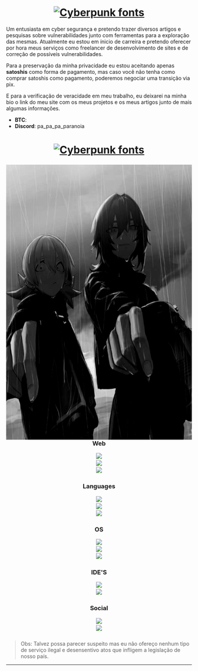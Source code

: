 <div class="content">
 
<div align="center">
    <h1><a href="https://www.fontspace.com/category/cyberpunk"><img src="https://see.fontimg.com/api/rf5/yYGam/NjA5ZmIxYjJiZTFhNDcwYmJhYmUwYjdkMGM3ZmRjYTQudHRm/S09HRVJV/zerowax.png?r=fs&h=65&w=1000&fg=FFFFFF&bg=FFFFFF&tb=1&s=65" alt="Cyberpunk fonts"></a></h1>
</div>

Um entusiasta em cyber segurança e pretendo trazer diversos artigos e pesquisas sobre vulnerabilidades junto com ferramentas para a exploração das mesmas. Atualmente eu estou em ínicio de carreira e pretendo oferecer por hora meus serviços como freelancer de desenvolvimento de sites e de correção de possíveis vulnerabilidades.

Para a preservação da minha privacidade eu estou aceitando apenas **satoshis** como forma de pagamento, mas
caso você não tenha como comprar satoshis como pagamento, poderemos negociar uma transição via pix.

E para a verificação de veracidade em meu trabalho, eu deixarei na minha bio o link do meu site com os meus projetos e os meus artigos junto de mais algumas informações.


* **BTC**:
* **Discord**: pa_pa_pa_paranoia

<div align="center">
    <h1><a href="https://www.fontspace.com/category/cyberpunk"><img src="https://see.fontimg.com/api/rf5/yYGam/NjA5ZmIxYjJiZTFhNDcwYmJhYmUwYjdkMGM3ZmRjYTQudHRm/U2tpbGxz/zerowax.png?r=fs&h=54&w=1000&fg=FFFFFF&bg=FFFFFF&tb=1&s=54" alt="Cyberpunk fonts"></a></h1>
</div>

###

<img align="right" width="610" height="745" src="banner.jpg"/>

###

<div align="center">
  <h3>Web</h3>
  <img src="https://img.shields.io/badge/JavaScript-black?style=for-the-badge&logo=javascript&logoColor=white"><br>
  <img src="https://img.shields.io/badge/HTML-black?style=for-the-badge&logo=html5&logoColor=white"><br>
  <img src="https://img.shields.io/badge/CSS-black?&style=for-the-badge&logo=css3&logoColor=white"><br>
</div>

###

<div align="center">
  <h3>Languages</h3>
  <img src="https://img.shields.io/badge/Shell_Script-black?style=for-the-badge&logo=gnu-bash&logoColor=white"><br>
  <img src="https://img.shields.io/badge/Python-black?style=for-the-badge&logo=python&logoColor=white"><br>
  <img src="https://img.shields.io/badge/C-black?style=for-the-badge&logo=c&logoColor=white">
</div>

####

<div align="center">
  <h3>OS</h3>
  <img src="https://img.shields.io/badge/Arch_Linux-black?style=for-the-badge&logo=arch-linux&logoColor=white"><br>
  <img src="https://img.shields.io/badge/Kali_Linux-black?style=for-the-badge&logo=kali-linux&logoColor=white"><br>
  <img src="https://img.shields.io/badge/Linux-black?style=for-the-badge&logo=linux&logoColor=white">
</div>

###

<div align="center">
  <h3>IDE'S</h3>
  <img src="https://img.shields.io/badge/PyCharm-black?&style=for-the-badge&logo=PyCharm&logoColor=white"><br>
  <img src="https://img.shields.io/badge/Visual_Studio_Code-black?style=for-the-badge&logo=visual%20studio%20code&logoColor=white">
</div>

###

<div align="center">
  <h3>Social</h3>
  <img src="https://img.shields.io/badge/Discord-black?style=for-the-badge&logo=discord&logoColor=white"><br>
  <img src="https://img.shields.io/badge/GitHub-black?style=for-the-badge&logo=github&logoColor=white">
</div>

###

> Obs: Talvez possa parecer suspeito mas eu não ofereço nenhum tipo de serviço ilegal e desensentivo atos que infligem a legislação de nosso país.
<hr>
</div>
